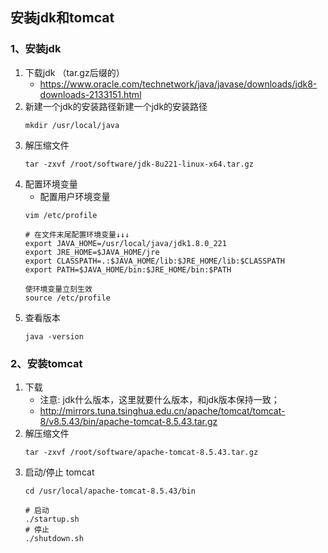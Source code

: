 ## 安装jdk和tomcat

### 1、安装jdk
1. 下载jdk （tar.gz后缀的）
    + https://www.oracle.com/technetwork/java/javase/downloads/jdk8-downloads-2133151.html
2. 新建一个jdk的安装路径新建一个jdk的安装路径
    ```shell
    mkdir /usr/local/java
    ```
3. 解压缩文件
    ```shell
    tar -zxvf /root/software/jdk-8u221-linux-x64.tar.gz 
    ```
4. 配置环境变量
    + 配置用户环境变量
    ```shell
    vim /etc/profile
    
    # 在文件末尾配置环境变量↓↓↓
    export JAVA_HOME=/usr/local/java/jdk1.8.0_221
    export JRE_HOME=$JAVA_HOME/jre
    export CLASSPATH=.:$JAVA_HOME/lib:$JRE_HOME/lib:$CLASSPATH
    export PATH=$JAVA_HOME/bin:$JRE_HOME/bin:$PATH
    
    使环境变量立刻生效
    source /etc/profile
    ```
5. 查看版本
    ```shell 
    java -version
    ```
### 2、安装tomcat
1. 下载
    + 注意: jdk什么版本，这里就要什么版本，和jdk版本保持一致；
    + http://mirrors.tuna.tsinghua.edu.cn/apache/tomcat/tomcat-8/v8.5.43/bin/apache-tomcat-8.5.43.tar.gz
2. 解压缩文件
    ```shell
    tar -zxvf /root/software/apache-tomcat-8.5.43.tar.gz
    ```
3. 启动/停止 tomcat
    ```shell 
    cd /usr/local/apache-tomcat-8.5.43/bin
    
    # 启动
    ./startup.sh
    # 停止
    ./shutdown.sh
    ```
